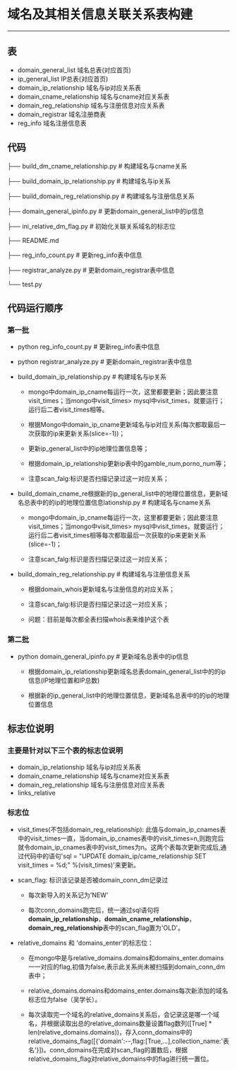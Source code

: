 # 域名及其相关信息关联关系表构建

------

## 表

* domain_general_list 域名总表(对应首页)
* ip_general_list IP总表(对应首页)
* domain_ip_relationship   域名与ip对应关系表
* domain_cname_relationship 域名与cname对应关系表
* domain_reg_relationship 域名与注册信息对应关系表
* domain_registrar 域名注册商表
* reg_info 域名注册信息表

## 代码


├── build_dm_cname_relationship.py        # 构建域名与cname关系

├── build_domain_ip_relationship.py       # 构建域名与ip关系

├── build_domain_reg_relationship.py      # 构建域名与注册信息关系

├── domain_general_ipinfo.py              # 更新domain_general_list中的ip信息

├── ini_relative_dm_flag.py               # 初始化关联关系域名的标志位

├── README.md

├── reg_info_count.py                     # 更新reg_info表中信息

├── registrar_analyze.py                  # 更新domain_registrar表中信息

└── test.py


## 代码运行顺序

### 第一批

* python reg_info_count.py # 更新reg_info表中信息

* python registrar_analyze.py # 更新domain_registrar表中信息

* build_domain_ip_relationship.py       # 构建域名与ip关系

    * mongo中domain_ip_cname每运行一次，这里都要更新；因此要注意visit_times；当mongo中visit_times> mysql中visit_times，就要运行；运行后二者visit_times相等。

    * 根据Mongo中domain_ip_cname更新域名与ip对应关系(每次都取最后一次获取的ip来更新关系(slice=-1))；

    * 更新ip_general_list中的ip地理位置信息等；

    * 根据domain_ip_relationship更新ip表中的gamble_num,porno_num等；

    * 注意scan_falg:标识是否扫描记录过这一对应关系；

* build_domain_cname_re根据新的ip_general_list中的地理位置信息，更新域名总表中的的ip的地理位置信息lationship.py       # 构建域名与cname关系
    * mongo中domain_ip_cname每运行一次，这里都要更新；因此要注意visit_times；当mongo中visit_times> mysql中visit_times，就要运行；运行后二者visit_times相等每次都取最后一次获取的ip来更新关系(slice=-1)；

    * 注意scan_falg:标识是否扫描记录过这一对应关系；

*  build_domain_reg_relationship.py      # 构建域名与注册信息关系

    * 根据domain_whois更新域名与注册信息的对应关系；

    * 注意scan_falg:标识是否扫描记录过这一对应关系；

    * 问题：目前是每次都全表扫描whois表来维护这个表

### 第二批
* python domain_general_ipinfo.py # 更新域名总表中的ip信息

    * 根据domain_ip_relationship更新域名总表domain_general_list中的的ip信息(IP地理位置和IP总数)

    * 根据新的ip_general_list中的地理位置信息，更新域名总表中的的ip的地理位置信息


## 标志位说明

### 主要是针对以下三个表的标志位说明

* domain_ip_relationship   域名与ip对应关系表
* domain_cname_relationship 域名与cname对应关系表
* domain_reg_relationship 域名与注册信息对应关系表
* links_relative

### 标志位

* visit_times(不包括domain_reg_relationship):
 此值与domain_ip_cnames表中的visit_times一直，当domain_ip_cnames表中的visit_times=n,则跑完后就令domain_ip_cnames表中的visit_times为n。这两个表每次更新完成后,通过代码中的语句'sql = "UPDATE domain_ip/came_relationship SET visit_times = %d;" %(visit_times)'来更新。


* scan_flag:  标识该记录是否被domain_conn_dm记录过

    * 每次新导入的关系记为'NEW'

    * 每次conn_domains跑完后，统一通过sql语句将**domain_ip_relationship**，**domain_cname_relationship**，**domain_reg_relationship**表中的scan_flag置为'OLD'。

* relative_domains 和 'domains_enter'的标志位：
    * 在mongo中是与relative_domains.domains和domains_enter.domains一一对应的flag,初值为false,表示此关系尚未被扫描到domain_conn_dm表中；

    * relative_domains.domains和domains_enter.domains每次新添加的域名标志位为false（吴学长）。

    * 每次读取完一个域名的relative_domains关系后，会记录这是哪一个域名，并根据读取出总的relative_domains数量设置flag数列([True] * len(relative_domains.domains))，存入conn_domains中的relative_domains_flag([{'domain':--,flag:[True,...],collection_name:'表名'}])。conn_domains在完成对scan_flag的置数后，根据relative_domains_flag对relative_domains中的flag进行统一置位。
